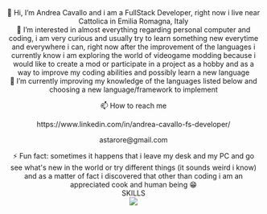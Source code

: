 <div align="center">
👋 Hi, I’m Andrea Cavallo and i am a FullStack Developer, right now i live near Cattolica in Emilia Romagna, Italy
  </div>
  <div align="center">
👀 I’m interested in almost everything regarding personal computer and coding, i am very curious and usually try to learn something new everytime and everywhere i can, right now after the improvement of the languages i currently know i am exploring the world of videogame modding because i would like to create a mod or participate in a project as a hobby and as a way to improve my coding abilities and possibly learn a new language 
    </div>
    <div align="center">
🌱 I’m currently improving my knowledge of the languages listed below and choosing a new language/framework to implement
      </div>
      <div align="center">
<p>📫 How to reach me </p>
        <a>https://www.linkedin.com/in/andrea-cavallo-fs-developer/</a>
        <p>astarore@gmail.com</p>
        </div>
        <div align="center">
⚡ Fun fact: sometimes it happens that i leave my desk and my PC and go see what's new in the world or try different things (it sounds weird i know) and as a matter of fact i discovered that other than coding i am an appreciated cook and human being 😁
</div>
<div align="center">
SKILLS
  </div>
<div align="center">
  <a href="https://skillicons.dev">
    <img src="https://skillicons.dev/icons?i=git,kubernetes,docker,c,vim](https://skillicons.dev/icons?i=html,css,sass,js,java,c,discord,git,github,stackoverflow,postman,nodejs,postgres,react,redux,bootstrap,spring,maven,idea,vscode&perline=10)" />
  </a>
</div>

